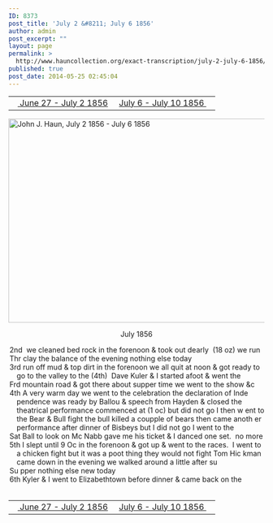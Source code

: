 ```yaml
---
ID: 8373
post_title: 'July 2 &#8211; July 6 1856'
author: admin
post_excerpt: ""
layout: page
permalink: >
  http://www.hauncollection.org/exact-transcription/july-2-july-6-1856/
published: true
post_date: 2014-05-25 02:45:04
---
```

<table style="width: 100%;" align="center">
<tbody>
<tr>
<td width="50%"><a title="June 27 – July 2 1856" href="http://www.hauncollection.org/version-2/version-ii-series-i/june-27-july-2-1856/"><img src="https://lh3.googleusercontent.com/-EFJpxxNiPNw/VqgtWBCZrMI/AAAAAAAAAFU/WfY4lPFWWkg/s800-Ic42/Soeb-Plain-Arrows-8-10px.png" alt="" width="10" height="10" /> June 27 - July 2 1856</a></td>
<td style="text-align: right;"><a title="July 6 – July 10 1856" href="http://www.hauncollection.org/version-2/version-ii-series-i/july-6-july-10-1856/"> July 6 - July 10 1856 <img src="https://lh3.googleusercontent.com/-67k0cYlpXHw/VqgtWKz1MXI/AAAAAAAAAFU/k9PW_Piyurk/s800-Ic42/Soeb-Plain-Arrows-5-10px.png" alt="" width="10" height="10" /></a></td>
</tr>
</tbody>
</table>
<a href="http://www.hauncollection.org/wp-content/uploads/John Haun/JJH_185_July 2 1856 - July 6 1856.JPG" target="_blank" rel="noopener"><img class="alignnone wp-image-2414 size-large" src="http://www.hauncollection.org/wp-content/uploads/John Haun/JJH_185_July 2 1856 - July 6 1856-1024x682.jpg" alt="John J. Haun, July 2 1856 - July 6 1856" width="604" height="402" /></a>
<p style="text-align: center;">July 1856</p>

<div style="text-indent: -1em; padding-left: 16px;">2nd  we cleaned bed rock in the forenoon &amp; took out dearly  (18 oz) we run</div>
<div style="text-indent: -1em; padding-left: 16px;">Thr clay the balance of the evening nothing else today</div>
<div style="text-indent: -1em; padding-left: 16px;">3rd run off mud &amp; top dirt in the forenoon we all quit at noon &amp; got ready
to go to the valley to the (4th)  Dave Kuler &amp; I started afoot &amp; went the</div>
<div style="text-indent: -1em; padding-left: 16px;">Frd mountain road &amp; got there about supper time we went to the show &amp;c</div>
<div style="text-indent: -1em; padding-left: 16px;">4th A very warm day we went to the celebration the declaration of Inde
pendence was ready by Ballou &amp; speech from Hayden &amp; closed the
theatrical performance commenced at (1 oc) but did not go I then w
ent to the Bear &amp; Bull fight the bull killed a coupple of bears then came anoth
er performance after dinner of Bisbeys but I did not go I went to the</div>
<div style="text-indent: -1em; padding-left: 16px;">Sat Ball to look on Mc Nabb gave me his ticket &amp; I danced one set.  no more</div>
<div style="text-indent: -1em; padding-left: 16px;">5th I slept until 9 Oc in the forenoon &amp; got up &amp; went to the races.  I went to
a chicken fight but it was a poot thing they would not fight Tom Hic
kman came down in the evening we walked around a little after su</div>
<div style="text-indent: -1em; padding-left: 16px;">Su pper nothing else new today</div>
<div style="text-indent: -1em; padding-left: 16px;">6th Kyler &amp; I went to Elizabethtown before dinner &amp; came back on the</div>
&nbsp;
<table style="width: 100%;" align="center">
<tbody>
<tr>
<td width="50%"><a title="June 27 – July 2 1856" href="http://www.hauncollection.org/version-2/version-ii-series-i/june-27-july-2-1856/"><img src="https://lh3.googleusercontent.com/-EFJpxxNiPNw/VqgtWBCZrMI/AAAAAAAAAFU/WfY4lPFWWkg/s800-Ic42/Soeb-Plain-Arrows-8-10px.png" alt="" width="10" height="10" /> June 27 - July 2 1856</a></td>
<td style="text-align: right;"><a title="July 6 – July 10 1856" href="http://www.hauncollection.org/version-2/version-ii-series-i/july-6-july-10-1856/"> July 6 - July 10 1856 <img src="https://lh3.googleusercontent.com/-67k0cYlpXHw/VqgtWKz1MXI/AAAAAAAAAFU/k9PW_Piyurk/s800-Ic42/Soeb-Plain-Arrows-5-10px.png" alt="" width="10" height="10" /></a></td>
</tr>
</tbody>
</table>